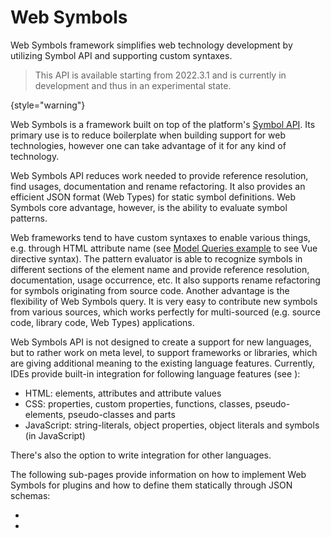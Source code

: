 <!-- Copyright 2000-2023 JetBrains s.r.o. and contributors. Use of this source code is governed by the Apache 2.0 license. -->

# Web Symbols

<link-summary>
Web Symbols framework simplifies web technology development by utilizing Symbol API and supporting custom syntaxes.
</link-summary>

> This API is available starting from 2022.3.1 and is currently in development and thus in an experimental state.
>
{style="warning"}

Web Symbols is a framework built on top of the platform's [Symbol API](symbols.md).
Its primary use is to reduce boilerplate when building support for web technologies,
however one can take advantage of it for any kind of technology.

Web Symbols API reduces work needed to provide reference resolution, find usages, documentation and rename refactoring.
It also provides an efficient JSON format (Web Types) for static symbol definitions.
Web Symbols core advantage, however, is the ability to evaluate symbol patterns.

Web frameworks tend to have custom syntaxes to enable various things,
e.g. through HTML attribute name (see [Model Queries example](websymbols_implementation.md#example) to see Vue directive syntax).
The pattern evaluator is able to recognize symbols in different sections of the element name and provide reference resolution,
documentation, usage occurrence, etc.
It also supports rename refactoring for symbols originating from source code.
Another advantage is the flexibility of Web Symbols query.
It is very easy to contribute new symbols from various sources, which works perfectly for multi-sourced
(e.g. source code, library code, Web Types) applications.

Web Symbols API is not designed to create a support for new languages, but to rather work on meta
level, to support frameworks or libraries, which are giving additional meaning to the existing language features.
Currently, IDEs provide built-in integration for following language features (see [](websymbols_integration.md)):
- HTML: elements, attributes and attribute values
- CSS: properties, custom properties, functions, classes, pseudo-elements, pseudo-classes and parts
- JavaScript: string-literals, object properties, object literals and symbols (in JavaScript)

There's also the option to write integration for other languages.

The following sub-pages provide information on how to implement Web Symbols for plugins and how to
define them statically through JSON schemas:
- [](websymbols_implementation.md)
- [](websymbols_web_types.md)
